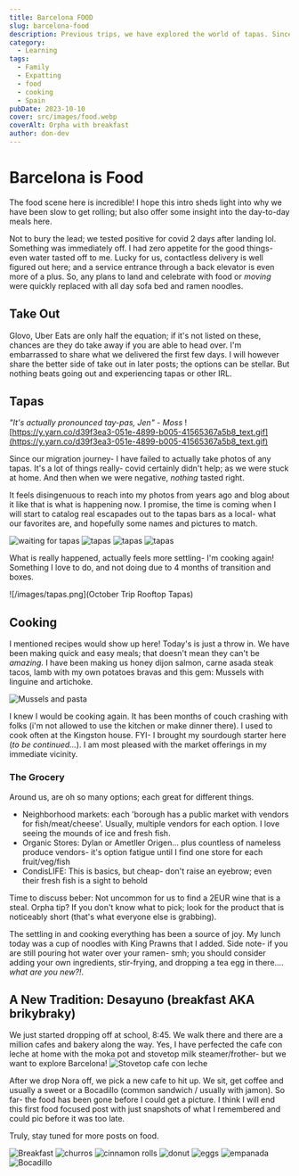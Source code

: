 ```yaml
---
title: Barcelona FOOD
slug: barcelona-food
description: Previous trips, we have explored the world of tapas. Since moving here, and coming down with covid, we have greatly shifted to exploring the wonderful grocery options and ingredients. Also, we have a cafe con leche + nibble routine when we drop Nora off at school.
category:
  - Learning
tags:
  - Family
  - Expatting
  - food
  - cooking
  - Spain
pubDate: 2023-10-10
cover: src/images/food.webp
coverAlt: Orpha with breakfast
author: don-dev
---
```

# Barcelona is Food

The food scene here is incredible! I hope this intro sheds light into why we have been slow to get rolling; but also offer some insight into the day-to-day meals here.

Not to bury the lead; we tested positive for covid 2 days after landing lol. Something was immediately off. I had zero appetite for the good things- even water tasted off to me. Lucky for us, contactless delivery is well figured out here; and a service entrance through a back elevator is even more of a plus. So, any plans to land and celebrate with food or *moving* were quickly replaced with all day sofa bed and ramen noodles.

## Take Out

Glovo, Uber Eats are only half the equation; if it's not listed on these, chances are they do take away if you are able to head over. I'm embarrassed to share what we delivered the first few days. I will however share the better side of take out in later posts; the options can be stellar. But nothing beats going out and experiencing tapas or other IRL.

## Tapas

*"It's actually pronounced tay-pas, Jen" - Moss*
![https://y.yarn.co/d39f3ea3-051e-4899-b005-41565367a5b8_text.gif](https://y.yarn.co/d39f3ea3-051e-4899-b005-41565367a5b8_text.gif)

Since our migration journey- I have failed to actually take photos of any tapas. It's a lot of things really- covid certainly didn't help; as we were stuck at home. And then when we were negative, *nothing* tasted right.

It feels disingenuous to reach into my photos from years ago and blog about it like that is what is happening now. I promise, the time is coming when I will start to catalog real escapades out to the tapas bars as a local- what our favorites are, and hopefully some names and pictures to match. 

![waiting for tapas](/images/waiting_for_tapas.jpg)
![tapas](/images/tapas.jpg)
![tapas](/images/tapas_2.jpg)
![tapas](/images/tapas_3.jpg)


What is really happened, actually feels more settling- I'm cooking again! Something I love to do, and not doing due to 4 months of transition and boxes.

![/images/tapas.png](October Trip Rooftop Tapas)
## Cooking

I mentioned recipes would show up here! Today's is just a throw in. We have been making quick and easy meals; that doesn't mean they can't be *amazing.* I have been making us honey dijon salmon, carne asada steak tacos, lamb with my own potatoes bravas and this gem: Mussels with linguine and artichoke.

![Mussels and pasta](/images/mussels.jpg)


I knew I would be cooking again. It has been months of couch crashing with folks (i'm not allowed to use the kitchen or make dinner there). I used to cook often at the Kingston house. FYI- I brought my sourdough starter here (*to be continued...*). I am most pleased with the market offerings in my immediate vicinity.
### The Grocery

Around us, are oh so many options; each great for different things.

- Neighborhood markets: each 'borough has a public market with vendors for fish/meat/cheese'. Usually, multiple vendors for each option. I love seeing the mounds of ice and fresh fish.
- Organic Stores: Dylan or Ametller Origen... plus countless of nameless produce vendors- it's option fatigue until I find one store for each fruit/veg/fish
- CondisLIFE: This is basics, but cheap- don't raise an eyebrow; even their fresh fish is a sight to behold

Time to discuss beber: Not uncommon for us to find a 2EUR wine that is a steal. Orpha tip? If you don't know what to pick; look for the product that is noticeably short (that's what everyone else is grabbing).

The settling in and cooking everything has been a source of joy. My lunch today was a cup of noodles with King Prawns that I added. Side note- if you are still pouring hot water over your ramen- smh; you should consider adding your own ingredients, stir-frying, and dropping a tea egg in there.... *what are you new?!*.

## A New Tradition: Desayuno (breakfast AKA brikybraky)

We just started dropping off at school, 8:45. We walk there and there are a million cafes and bakery along the way. Yes, I have perfected the cafe con leche at home with the moka pot and stovetop milk steamer/frother- but we want to explore Barcelona!
![Stovetop cafe con leche](/images/cafe.gif)

After we drop Nora off, we pick a new cafe to hit up. We sit, get coffee and usually a sweet or a Bocadillo (common sandwich / usually with jamon). So far- the food has been gone before I could get a picture. I think I will end this first food focused post with just snapshots of what I remembered and could pic before it was too late.

Truly, stay tuned for more posts on food. 

![Breakfast](/images/breakfast.jpg)
![churros](/images/churros.jpg)
![cinnamon rolls](/images/cinaroll.jpg)
![donut](/images/donut.jpg)
![eggs](/images/eggs.jpg)
![empanada](/images/empanada.jpg)
![Bocadillo](/images/sandwich.jpg)
